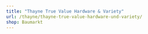 ```yaml
---
title: "Thayne True Value Hardware & Variety"
url: /thayne/thayne-true-value-hardware-und-variety/
shop: Baumarkt
---
```

